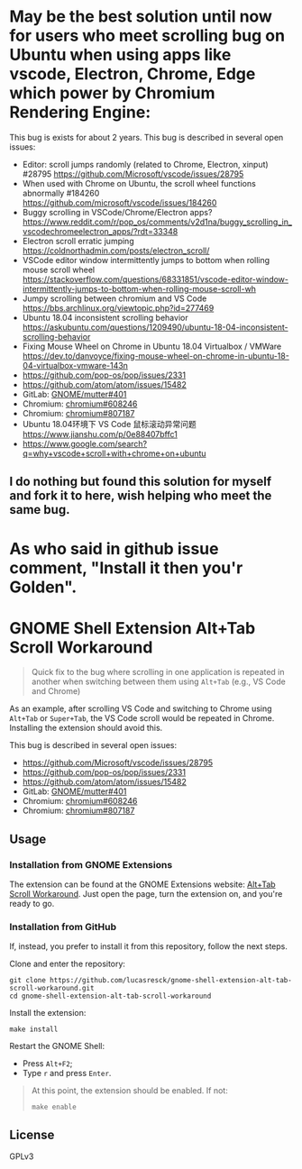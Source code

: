 # May be the best solution until now for users who meet scrolling bug on Ubuntu when using apps like vscode, Electron, Chrome, Edge which power by Chromium Rendering Engine:
This bug is exists for about 2 years.
This bug is described in several open issues:
- Editor: scroll jumps randomly (related to Chrome, Electron, xinput) #28795 https://github.com/Microsoft/vscode/issues/28795
- When used with Chrome on Ubuntu, the scroll wheel functions abnormally #184260 https://github.com/microsoft/vscode/issues/184260
- Buggy scrolling in VSCode/Chrome/Electron apps? https://www.reddit.com/r/pop_os/comments/v2d1na/buggy_scrolling_in_vscodechromeelectron_apps/?rdt=33348
- Electron scroll erratic jumping https://coldnorthadmin.com/posts/electron_scroll/
- VSCode editor window intermittently jumps to bottom when rolling mouse scroll wheel https://stackoverflow.com/questions/68331851/vscode-editor-window-intermittently-jumps-to-bottom-when-rolling-mouse-scroll-wh
- Jumpy scrolling between chromium and VS Code https://bbs.archlinux.org/viewtopic.php?id=277469
- Ubuntu 18.04 inconsistent scrolling behavior https://askubuntu.com/questions/1209490/ubuntu-18-04-inconsistent-scrolling-behavior
- Fixing Mouse Wheel on Chrome in Ubuntu 18.04 Virtualbox / VMWare https://dev.to/danvoyce/fixing-mouse-wheel-on-chrome-in-ubuntu-18-04-virtualbox-vmware-143n
- https://github.com/pop-os/pop/issues/2331
- https://github.com/atom/atom/issues/15482
- GitLab: [GNOME/mutter#401](https://gitlab.gnome.org/GNOME/mutter/-/issues/401)
- Chromium: [chromium#608246](https://bugs.chromium.org/p/chromium/issues/detail?id=608246)
- Chromium: [chromium#807187](https://bugs.chromium.org/p/chromium/issues/detail?id=807187)
- Ubuntu 18.04环境下 VS Code 鼠标滚动异常问题 https://www.jianshu.com/p/0e88407bffc1
- https://www.google.com/search?q=why+vscode+scroll+with+chrome+on+ubuntu 




I do nothing but found this solution for myself and fork it to here, wish helping who meet the same bug. 
-----------------------------------

# As who said in github issue comment, "Install it then you'r Golden".
# GNOME Shell Extension Alt+Tab Scroll Workaround

> Quick fix to the bug where scrolling in one application is repeated in another when switching between them using `Alt+Tab` (e.g., VS Code and Chrome)

As an example, after scrolling VS Code and switching to Chrome using `Alt+Tab` or `Super+Tab`, the VS Code scroll would be repeated in Chrome. Installing the extension should avoid this.

This bug is described in several open issues:
- https://github.com/Microsoft/vscode/issues/28795
- https://github.com/pop-os/pop/issues/2331
- https://github.com/atom/atom/issues/15482
- GitLab: [GNOME/mutter#401](https://gitlab.gnome.org/GNOME/mutter/-/issues/401)
- Chromium: [chromium#608246](https://bugs.chromium.org/p/chromium/issues/detail?id=608246)
- Chromium: [chromium#807187](https://bugs.chromium.org/p/chromium/issues/detail?id=807187)

## Usage

### Installation from GNOME Extensions

The extension can be found at the GNOME Extensions website: [Alt+Tab Scroll Workaround](https://extensions.gnome.org/extension/5282/alttab-scroll-workaround/). Just open the page, turn the extension on, and you're ready to go.

### Installation from GitHub

If, instead, you prefer to install it from this repository, follow the next steps.

Clone and enter the repository:
```
git clone https://github.com/lucasresck/gnome-shell-extension-alt-tab-scroll-workaround.git
cd gnome-shell-extension-alt-tab-scroll-workaround
```

Install the extension:
```
make install
```

Restart the GNOME Shell:

- Press `Alt+F2`;
- Type `r` and press `Enter`.

> At this point, the extension should be enabled. If not:
> ```
> make enable
> ```

## License
GPLv3
